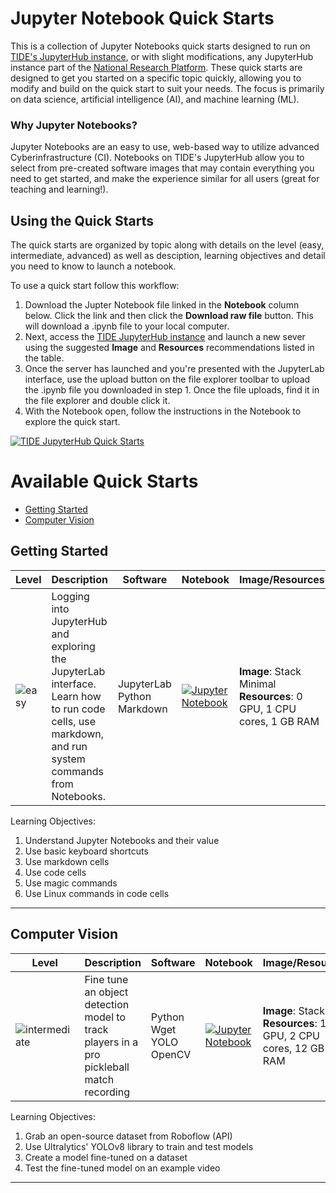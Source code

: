 # Jupyter Notebook Quick Starts
This is a collection of Jupyter Notebooks quick starts designed to run on [TIDE's JupyterHub instance](https://csu-tide-jupyterhub.nrp-nautilus.io/), or with slight modifications, any JupyterHub instance part of the [National Research Platform](https://nationalresearchplatform.org/). These quick starts are designed to get you started on a specific topic quickly, allowing you to modify and build on the quick start to suit your needs. The focus is primarily on data science, artificial intelligence (AI), and machine learning (ML).

### Why Jupyter Notebooks?
Jupyter Notebooks are an easy to use, web-based way to utilize advanced Cyberinfrastructure (CI). Notebooks on TIDE's JupyterHub allow you to select from pre-created software images that may contain everything you need to get started, and make the experience similar for all users (great for teaching and learning!).

## Using the Quick Starts

The quick starts are organized by topic along with details on the level (easy, intermediate, advanced) as well as desciption, learning objectives and detail you need to know to launch a notebook.

To use a quick start follow this workflow:

1. Download the Jupter Notebook file linked in the **Notebook** column below. Click the link and then click the **Download raw file** button. This will download a .ipynb file to your local computer.
2. Next, access the [TIDE JupyterHub instance](https://csu-tide-jupyterhub.nrp-nautilus.io/) and launch a new sever using the suggested **Image** and **Resources** recommendations listed in the table.
3. Once the server has launched and you're presented with the JupyterLab interface, use the upload button on the file explorer toolbar to upload the .ipynb file you downloaded in step 1. Once the file uploads, find it in the file explorer and double click it.
4. With the Notebook open, follow the instructions in the Notebook to explore the quick start.

[![TIDE JupyterHub Quick Starts](http://img.youtube.com/vi/w6rRg17f0u0/0.jpg)](http://www.youtube.com/watch?v=w6rRg17f0u0 "TIDE JupyterHub Quick Starts")


# Available Quick Starts

- [Getting Started](#getting-started)
- [Computer Vision](#computer-vision)

## Getting Started

| **Level** | **Description** | **Software** | **Notebook** | **Image/Resources** | **Time** |
| --------- | --------------- | ----------------------- | ------------ | --------- | -------- |
| ![easy][easy-badge] | Logging into JupyterHub and exploring the JupyterLab interface. Learn how to run code cells, use markdown, and run system commands from Notebooks. | JupyterLab</br>Python</br>Markdown | [![Jupyter Notebook][jupyter-badge]](getting-started/jupyter-getting-started.ipynb) | **Image**: Stack Minimal<br/>**Resources**: 0 GPU, 1 CPU cores, 1 GB RAM | 20 minutes | 

Learning Objectives:
1. Understand Jupyter Notebooks and their value
2. Use basic keyboard shortcuts
3. Use markdown cells
4. Use code cells
5. Use magic commands
6. Use Linux commands in code cells

***

## Computer Vision

| **Level** | **Description** | **Software** | **Notebook** | **Image/Resources** | **Time** |
| --------- | --------------- | ----------------------- | ------------ | --------- | -------- |
| ![intermediate][intermediate-badge] | Fine tune an object detection model to track players in a pro pickleball match recording | Python</br>Wget</br>YOLO</br>OpenCV | [![Jupyter Notebook][jupyter-badge]](computer-vision/roboflow.ipynb) | **Image**: Stack PRP<br/>**Resources**: 1 L40 GPU, 2 CPU cores, 12 GB RAM | 25 minutes | 

Learning Objectives:
1. Grab an open-source dataset from Roboflow (API)
2. Use Ultralytics' YOLOv8 library to train and test models
3. Create a model fine-tuned on a dataset
4. Test the fine-tuned model on an example video

***

<!-- MARKDOWN LINKS & IMAGES -->
<!-- https://www.markdownguide.org/basic-syntax/#reference-style-links -->
[easy-badge]: https://img.shields.io/badge/easy-%234CAF50?style=for-the-badge
[intermediate-badge]: https://img.shields.io/badge/intermediate-ed9121?style=for-the-badge
[advanced-badge]: https://img.shields.io/badge/advanced-%23F44336?style=for-the-badge
[jupyter-badge]: https://img.shields.io/badge/jupyter-.ipynb%20file-orange
